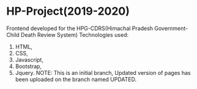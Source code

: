 # HP-Project(2019-2020)
Frontend developed for the HPG-CDRS(Himachal Pradesh Government-Child Death Review System)
Technologies used:
1. HTML,
2. CSS,
3. Javascript,
4. Bootstrap,
5. Jquery.
NOTE: This is an initial branch, Updated version of pages has been uploaded on the branch named UPDATED. 
